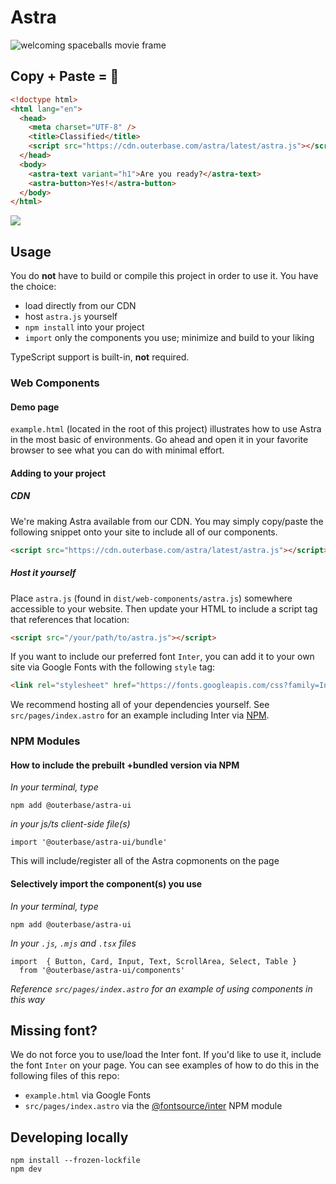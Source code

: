 # Astra

![welcoming spaceballs movie frame](https://static1.moviewebimages.com/wordpress/wp-content/uploads/article/8obJdqaaq4cDIkAFJqnL6NpwmemElk.jpg?q=50&fit=contain&w=1140&h=&dpr=1.5)

## Copy + Paste = 🎉

```html
<!doctype html>
<html lang="en">
  <head>
    <meta charset="UTF-8" />
    <title>Classified</title>
    <script src="https://cdn.outerbase.com/astra/latest/astra.js"></script>
  </head>
  <body>
    <astra-text variant="h1">Are you ready?</astra-text>
    <astra-button>Yes!</astra-button>
  </body>
</html>
```

![](https://github.com/outerbase/cdn/assets/368767/e2128f14-9fec-4f61-afa5-68265c260ca9)

## Usage

You do **not** have to build or compile this project in order to use it. You have the choice:

- load directly from our CDN
- host `astra.js` yourself
- `npm install` into your project
- `import` only the components you use; minimize and build to your liking

TypeScript support is built-in, **not** required.

### Web Components

#### Demo page

`example.html` (located in the root of this project) illustrates how to use Astra in the most basic of environments. Go ahead and open it in your favorite browser to see what you can do with minimal effort.

#### Adding to your project

##### CDN

We're making Astra available from our CDN. You may simply copy/paste the following snippet onto your site to include all of our components.

```html
<script src="https://cdn.outerbase.com/astra/latest/astra.js"></script>
```

##### Host it yourself

Place `astra.js` (found in `dist/web-components/astra.js`) somewhere accessible to your website. Then update your HTML to include a script tag that references that location:

```html
<script src="/your/path/to/astra.js"></script>
```

If you want to include our preferred font `Inter`, you can add it to your own site via Google Fonts with the following `style` tag:

```html
<link rel="stylesheet" href="https://fonts.googleapis.com/css?family=Inter:400,500,600,700&display=swap" />
```

We recommend hosting all of your dependencies yourself. See `src/pages/index.astro` for an example including Inter via [NPM](https://www.npmjs.com).

### NPM Modules

#### How to include the prebuilt +bundled version via NPM

_In your terminal, type_

```
npm add @outerbase/astra-ui
```

_in your js/ts client-side file(s)_

```
import '@outerbase/astra-ui/bundle'
```

This will include/register all of the Astra copmonents on the page

#### Selectively import the component(s) you use

_In your terminal, type_

```
npm add @outerbase/astra-ui
```

_In your `.js`, `.mjs` and `.tsx` files_

```
import  { Button, Card, Input, Text, ScrollArea, Select, Table }
  from '@outerbase/astra-ui/components'
```

_Reference `src/pages/index.astro` for an example of using components in this way_

<!-- ## React Components

We've also packaged Astra for React:

```js
import { Select, Text, Input, Card, Button } from '@outerbase/astra-ui/react'

function ArbitraryComponent() {
    return <Button>Click me</Button>
}
``` -->

## Missing font?

We do not force you to use/load the Inter font. If you'd like to use it, include the font `Inter` on your page. You can see examples of how to do this in the following files of this repo:

- `example.html` via Google Fonts
- `src/pages/index.astro` via the [@fontsource/inter](https://www.npmjs.com/package/@fontsource/inter) NPM module

## Developing locally

```
npm install --frozen-lockfile
npm dev
```
